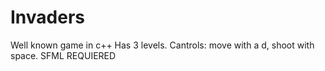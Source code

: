 # Invaders
Well known game in c++
Has 3 levels.
Cantrols: move with a d, shoot with space. 
SFML REQUIERED
